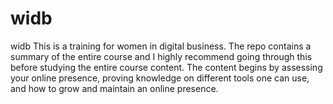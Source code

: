 # widb
widb
This is a training for women in digital business. The repo contains a summary of the entire course and I highly recommend going through this before studying the entire course content.
The content begins by assessing your online presence, proving knowledge on different tools one can use, and how to grow and maintain an online presence.
